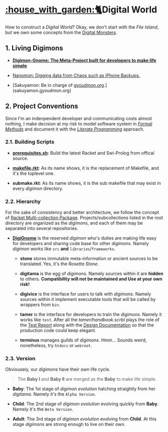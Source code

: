 # [:house\_with\_garden::cat2:](http://digignome.gyoudmon.org)Digital World

How to construct a _Digital World_? Okay, we don't start with the _File
Island_, but we own some concepts from the [Digital
Monsters](http://en.wikipedia.org/wiki/Digimon).

## 1. Living Digimons

* **[Digimon-Gnome: The Meta-Project built for developers to make life
  simple](digignome.gyoudmon.org)**

* [Nanomon: Digging data from Chaos such as iPhone
  Backups.](nanomon.gyoudmon.org)

* [Sakuyamon: Be in charge of
  [gyoudmon.org](http://gyoudmon.org).](sakuyamon.gyoudmon.org)

## 2. Project Conventions

Since I'm an indenpendent developer and communicating costs almost
nothing, I make decision at my risk to model software system in _[Formal
Methods](http://en.wikipedia.org/wiki/Formal\_methods)_ and document it
with the _[Literate
Programming](http://en.wikipedia.org/wiki/Literate\_programming)_
approach.

### 2.1. Building Scripts

* **[prerequisites.sh](/DigiGnome/prerequisites.sh)**: Build the latest
  Racket and Swi-Prolog from offical source.

* **[makefile.rkt](/makefile.rkt)**: As its name shows, it is the
  replacement of Makefile, and it's the toplevel one.

* **submake.rkt**: As its name shows, it is the sub makefile that may
  exist in every _digimon_ directory.

### 2.2. Hierarchy

For the sake of consistency and better architecture, we follow the
concept of [Racket Multi-collection
Package](http://docs.racket-lang.org/pkg/Package\_Concepts.html\#%28tech.\_multi.\_collection.\_package%29).
Projects/subcollections listed in the root directory are organized as
the _digimons_, and each of them may be separated into several
repositories.

* **[DigiGnome](/DigiGnome)** is the reserved _digimon_ who's duties are
  making life easy for developers and  sharing code base for other
  _digimons_. Namely _digimon_ works like `src` **and**
  `libraries`/`frameworks`.

  * **stone** stores immutable meta-information or ancient sources to be
    translated. Yes, it's the _Rosetta Stone_.

  * **digitama** is the egg of _digimons_.  Namely sources within it are
    **hidden** to others. **Compatibility will not be maintained and Use
    at your own risk!**

  * **digivice** is the interface for users to talk with _digimons_.
    Namely sources within it implement executable tools that will be
    called by wrappers from `bin`.

  * **tamer** is the interface for developers to train the _digimons_.
    Namely it works like `test`.  After all the _tamer/handbook.scrbl_
    plays the role of  the [Test
    Report](http://en.wikipedia.org/wiki/Behavior-driven\_development)
    along with  the [Design
    Documentation](http://en.wikipedia.org/wiki/Design\_by\_contract)
    so that the production code could keep elegant.

  * **terminus** manages guilds of _digimons_. Hmm... Sounds weird,
    nonetheless, try `htdocs` or `webroot`.

### 2.3. Version

Obviousely, our _digimons_ have their own life cycle.

> The **Baby I** and **Baby II** are merged as the **Baby** to make life
> simple.

* **Baby**: The 1st stage of _digimon evolution_ hatching straightly
  from her _digitama_. Namely it's the `Alpha Version`.

* **Child**: The 2nd stage of _digimon evolution_ evolving quickly from
  **Baby**. Namely it's the `Beta Version`.

* **Adult**: The 3rd stage of _digimon evolution_ evolving from
  **Child**. At this stage _digimons_ are strong enough to live on their
  own.
